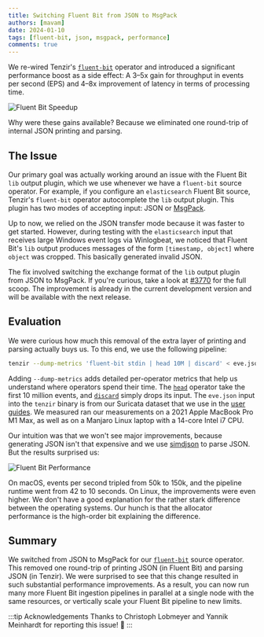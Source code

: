 ```yaml
---
title: Switching Fluent Bit from JSON to MsgPack
authors: [mavam]
date: 2024-01-10
tags: [fluent-bit, json, msgpack, performance]
comments: true
---
```


We re-wired Tenzir's [`fluent-bit`](/operators/fluent-bit) operator and
introduced a significant performance boost as a side effect: A 3–5x gain for
throughput in events per second (EPS) and 4–8x improvement of latency in terms
of processing time.

![Fluent Bit Speedup](fluent-bit-speedup.svg)

<!-- truncate -->

Why were these gains available? Because we eliminated one round-trip of internal
JSON printing and parsing.

## The Issue

Our primary goal was actually working around an issue
with the Fluent Bit `lib` output plugin, which we use whenever we have a
`fluent-bit` source operator. For example, if you configure an `elasticsearch`
Fluent Bit source, Tenzir's `fluent-bit` operator autocomplete the `lib` output
plugin. This plugin has two modes of accepting input: JSON or
[MsgPack](https://msgpack.org/).

Up to now, we relied on the JSON transfer mode because it was faster to get
started. However, during testing with the `elasticsearch` input that receives
large Windows event logs via Winlogbeat, we noticed that Fluent Bit's `lib`
output produces messages of the form `[timestamp, object]` where `object` was
cropped. This basically generated invalid JSON.

The fix involved switching the exchange format of the `lib` output plugin from
JSON to MsgPack. If you're curious, take a look at
[#3770](https://github.com/tenzir/tenzir/pull/3770) for the full scoop. The
improvement is already in the current development version and will be available
with the next release.

## Evaluation

We were curious how much this removal of the extra layer of printing and parsing
actually buys us. To this end, we use the following pipeline:

```bash
tenzir --dump-metrics 'fluent-bit stdin | head 10M | discard' < eve.json
```

Adding `--dump-metrics` adds detailed per-operator metrics that help us
understand where operators spend their time. The [`head`](/operators/head)
operator take the first 10 million events, and [`discard`](/operators/discard)
simply drops its input. The `eve.json` input into the `tenzir` binary is from
our Suricata dataset that we use in the [user guides](/usage). We measured
ran our measurements on a 2021 Apple MacBook Pro M1 Max, as well as on a Manjaro
Linux laptop with a 14-core Intel i7 CPU.

Our intuition was that we won't see major improvements, because generating JSON
isn't that expensive and we use [simdjson](https://simdjson.org/) to parse JSON.
But the results surprised us:

![Fluent Bit Performance](fluent-bit-performance.svg)

On macOS, events per second tripled from 50k to 150k, and the pipeline runtime
went from 42 to 10 seconds. On Linux, the improvements were even higher. We
don't have a good explanation for the rather stark difference between the
operating systems. Our hunch is that the allocator performance is the high-order
bit explaining the difference.

## Summary

We switched from JSON to MsgPack for our [`fluent-bit`](/operators/fluent-bit)
source operator. This removed one round-trip of printing JSON (in Fluent Bit)
and parsing JSON (in Tenzir). We were surprised to see that this change resulted
in such substantial performance improvements. As a result, you can now run many
more Fluent Bit ingestion pipelines in parallel at a single node with the same
resources, or vertically scale your Fluent Bit pipeline to new limits.

:::tip Acknowledgements
Thanks to Christoph Lobmeyer and Yannik Meinhardt for reporting this issue! 🙏
:::
